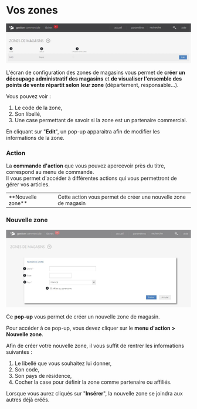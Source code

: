 # Vos zones


![index-5jpg](images/index-5jpg.jpg)

L'écran de configuration des zones de magasins vous permet de **créer un découpage administratif des magasins** et **de visualiser l'ensemble des points de vente répartit selon leur zone** (département, responsable...).

Vous pouvez voir :

1.  Le code de la zone,
2.  Son libellé,
3.  Une case permettant de savoir si la zone est un partenaire commercial.

En cliquant sur "**Edit**", un pop-up apparaitra afin de modifier les informations de la zone.

### Action

La **commande d'action** que vous pouvez apercevoir près du titre, correspond au menu de commande.  
Il vous permet d'accéder à différentes actions qui vous permettront de gérer vos articles.

<table>

<tbody>

<tr>

<td>**Nouvelle zone**</td>

<td> Cette action vous permet de créer une nouvelle zone de magasin</td>

</tr>

</tbody>

</table>

### Nouvelle zone

![index-6](images/index-6.jpg)

Ce **pop-up** vous permet de créer un nouvelle zone de magasin.

Pour accéder à ce pop-up, vous devez cliquer sur le **menu d'action** **> Nouvelle zone**.

Afin de créer votre nouvelle zone, il vous suffit de rentrer les informations suivantes :

1.  Le libellé que vous souhaitez lui donner,
2.  Son code,
3.  Son pays de résidence,
4.  Cocher la case pour définir la zone comme partenaire ou affiliés.

Lorsque vous aurez cliqués sur "**Insérer**", la nouvelle zone se joindra aux autres déjà créés.